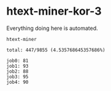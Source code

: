 # htext-miner-kor-3

Everything doing here is automated.

```
htext-miner

total: 447/9855 (4.535768645357686%)

job0: 81
job1: 93
job2: 88
job3: 95
job4: 90
```